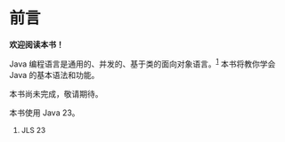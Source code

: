 # 前言

**欢迎阅读本书！**

Java 编程语言是通用的、并发的、基于类的面向对象语言。<sup>[1]</sup> 本书将教你学会 Java 的基本语法和功能。

本书尚未完成，敬请期待。

本书使用 Java 23。

[1]: https://docs.oracle.com/javase/specs/jls/se23/html/jls-1.html

<div style="font-size: small">
<ol>
<li>JLS 23</li>
</ol>
</div>
